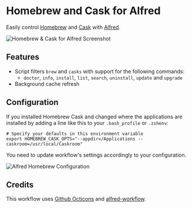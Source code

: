 Homebrew and Cask for Alfred
=========

Easily control [Homebrew](http://brew.sh) and [Cask](http://caskroom.io/) with [Alfred](http://www.alfredapp.com).

![Homebrew & Cask for Alfred Screenshot](https://raw.github.com/fniephaus/alfred-homebrew/master/screenshot.gif)


## Features

- Script filters ```brew``` and ```casks``` with support for the following commands:
    - ```doctor```, ```info```, ```install```, ```list```, ```search```, ```uninstall```, ```update``` and ```upgrade```
- Background cache refresh


## Configuration

If you installed Homebrew Cask and changed where the applications are installed by adding a line like this to your `.bash_profile` or `.zshenv`:

```shell
# Specify your defaults in this environment variable
export HOMEBREW_CASK_OPTS="--appdir=/Applications --caskroom=/usr/local/Caskroom"
```

You need to update workflow's settings accordingly to your configuration.

![Alfred Homebrew Configuration](https://raw.github.com/fniephaus/alfred-homebrew/master/cask.gif)

## Credits

This workflow uses [Github Octicons](https://github.com/github/octicons/) and [alfred-workflow](https://github.com/deanishe/alfred-workflow).
